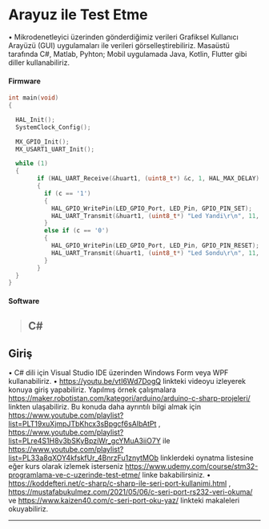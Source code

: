 
# Arayuz ile Test Etme
• Mikrodenetleyici üzerinden gönderdiğimiz verileri Grafiksel Kullanıcı Arayüzü (GUI) uygulamaları ile verileri görselleştirebiliriz. Masaüstü tarafında C#, Matlab, Pyhton; Mobil uygulamada Java, Kotlin, Flutter gibi diller kullanabiliriz.

#### Firmware

```c
int main(void)
{

  HAL_Init();
  SystemClock_Config();

  MX_GPIO_Init();
  MX_USART1_UART_Init();

  while (1)
  {
	    if (HAL_UART_Receive(&huart1, (uint8_t*) &c, 1, HAL_MAX_DELAY) == HAL_OK)
	    {
	      if (c == '1')
	      {
	        HAL_GPIO_WritePin(LED_GPIO_Port, LED_Pin, GPIO_PIN_SET);
	        HAL_UART_Transmit(&huart1, (uint8_t*) "Led Yandi\r\n", 11, HAL_MAX_DELAY);
	      }
	      else if (c == '0')
	      {
	        HAL_GPIO_WritePin(LED_GPIO_Port, LED_Pin, GPIO_PIN_RESET);
	        HAL_UART_Transmit(&huart1, (uint8_t*) "Led Sondu\r\n", 11, HAL_MAX_DELAY);
	      }
	    }
  }
}
``` 
#### Software

> ## **C#**

## Giriş

• C# dili için Visual Studio IDE üzerinden Windows Form veya WPF kullanabiliriz. 
• https://youtu.be/vtI6Wd7DogQ linkteki videoyu izleyerek konuya giriş yapabiliriz. Yapılmış örnek çalışmalara https://maker.robotistan.com/kategori/arduino/arduino-c-sharp-projeleri/ linkten ulaşabiliriz. Bu konuda daha ayrıntılı bilgi almak için https://www.youtube.com/playlist?list=PLT19xuXjmpJTbKhcx3sBpgcf6sAIbAtPt , https://www.youtube.com/playlist?list=PLre4S1H8v3bSKyBpziWr_gcYMuA3iiO7Y ile https://www.youtube.com/playlist?list=PL33a8qXOY4kfskfUr_4BnrzFu1znytMOb linklerdeki oynatma listesine eğer kurs olarak izlemek isterseniz https://www.udemy.com/course/stm32-programlama-ve-c-uzerinde-test-etme/ linke bakabilirsiniz.
• https://koddefteri.net/c-sharp/c-sharp-ile-seri-port-kullanimi.html , https://mustafabukulmez.com/2021/05/06/c-seri-port-rs232-veri-okuma/ ve https://www.kaizen40.com/c-seri-port-oku-yaz/ linkteki makaleleri okuyabiliriz.

---

<br>
